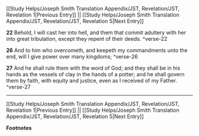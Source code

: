 [[Study Helps/Joseph Smith Translation Appendix/JST, Revelation/JST, Revelation 1|Previous Entry]]  ||  [[Study Helps/Joseph Smith Translation Appendix/JST, Revelation/JST, Revelation 5|Next Entry]]

**22**  Behold, I will cast her into hell, and them that commit adultery with her into great tribulation, except they repent of their deeds. ^verse-22

**26**  And to him who overcometh, and keepeth my commandments unto the end, will I give power over many kingdoms; ^verse-26

**27**  And he shall rule them with the word of God; and they shall be in his hands as the vessels of clay in the hands of a potter; and he shall govern them by faith, with equity and justice, even as I received of my Father. ^verse-27


---
[[Study Helps/Joseph Smith Translation Appendix/JST, Revelation/JST, Revelation 1|Previous Entry]]  ||  [[Study Helps/Joseph Smith Translation Appendix/JST, Revelation/JST, Revelation 5|Next Entry]]


**Footnotes**
